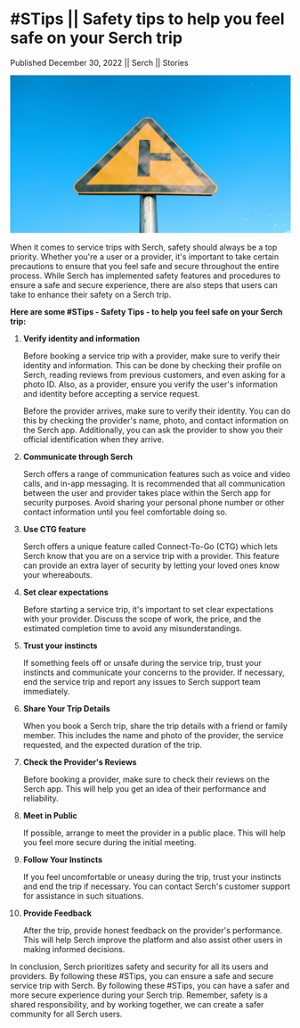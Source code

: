 # #STips || Safety tips to help you feel safe on your Serch trip

Published December 30, 2022 || Serch || Stories

![Serch safety tips](../../../../../assets/blog/safety-tips.jpg)

When it comes to service trips with Serch, safety should always be a top priority. Whether you're a user or a provider, it's important to take certain precautions to ensure that you feel safe and secure throughout the entire process. While Serch has implemented safety features and procedures to ensure a safe and secure experience, there are also steps that users can take to enhance their safety on a Serch trip.

**Here are some #STips - Safety Tips - to help you feel safe on your Serch trip:**

1. **Verify identity and information**

    Before booking a service trip with a provider, make sure to verify their identity and information. This can be done by checking their profile on Serch, reading reviews from previous customers, and even asking for a photo ID. Also, as a provider, ensure you verify the user's information and identity before accepting a service request.

    Before the provider arrives, make sure to verify their identity. You can do this by checking the provider's name, photo, and contact information on the Serch app. Additionally, you can ask the provider to show you their official identification when they arrive.

2. **Communicate through Serch**

    Serch offers a range of communication features such as voice and video calls, and in-app messaging. It is recommended that all communication between the user and provider takes place within the Serch app for security purposes. Avoid sharing your personal phone number or other contact information until you feel comfortable doing so.

3. **Use CTG feature**

    Serch offers a unique feature called Connect-To-Go (CTG) which lets Serch know that you are on a service trip with a provider. This feature can provide an extra layer of security by letting your loved ones know your whereabouts.

4. **Set clear expectations**

    Before starting a service trip, it's important to set clear expectations with your provider. Discuss the scope of work, the price, and the estimated completion time to avoid any misunderstandings.

5. **Trust your instincts**

    If something feels off or unsafe during the service trip, trust your instincts and communicate your concerns to the provider. If necessary, end the service trip and report any issues to Serch support team immediately.

6. **Share Your Trip Details**

    When you book a Serch trip, share the trip details with a friend or family member. This includes the name and photo of the provider, the service requested, and the expected duration of the trip.

7. **Check the Provider's Reviews**

    Before booking a provider, make sure to check their reviews on the Serch app. This will help you get an idea of their performance and reliability.

8. **Meet in Public**

    If possible, arrange to meet the provider in a public place. This will help you feel more secure during the initial meeting.

9. **Follow Your Instincts**

    If you feel uncomfortable or uneasy during the trip, trust your instincts and end the trip if necessary. You can contact Serch's customer support for assistance in such situations.

10. **Provide Feedback**

    After the trip, provide honest feedback on the provider's performance. This will help Serch improve the platform and also assist other users in making informed decisions.

In conclusion, Serch prioritizes safety and security for all its users and providers. By following these #STips, you can ensure a safe and secure service trip with Serch. By following these #STips, you can have a safer and more secure experience during your Serch trip. Remember, safety is a shared responsibility, and by working together, we can create a safer community for all Serch users.
